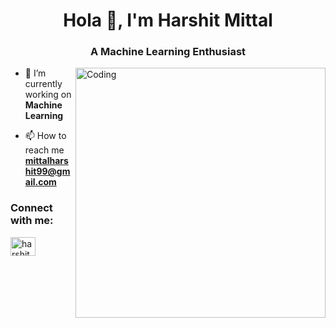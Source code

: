 <h1 align="center">Hola 👋, I'm Harshit Mittal</h1>
<h3 align="center">A Machine Learning Enthusiast</h3>
<img align="right" alt="Coding" width="400" src="https://camo.githubusercontent.com/5ddf73ad3a205111cf8c686f687fc216c2946a75005718c8da5b837ad9de78c9/68747470733a2f2f7468756d62732e6766796361742e636f6d2f4576696c4e657874446576696c666973682d736d616c6c2e676966">

- 🌱 I’m currently working on **Machine Learning**

- 📫 How to reach me **mittalharshit99@gmail.com**

<h3 align="left">Connect with me:</h3>
<p align="left">
<a href="https://linkedin.com/in/harshit mittal" target="blank"><img align="center" src="https://raw.githubusercontent.com/rahuldkjain/github-profile-readme-generator/master/src/images/icons/Social/linked-in-alt.svg" alt="harshit mittal" height="30" width="40" /></a>
</p>
